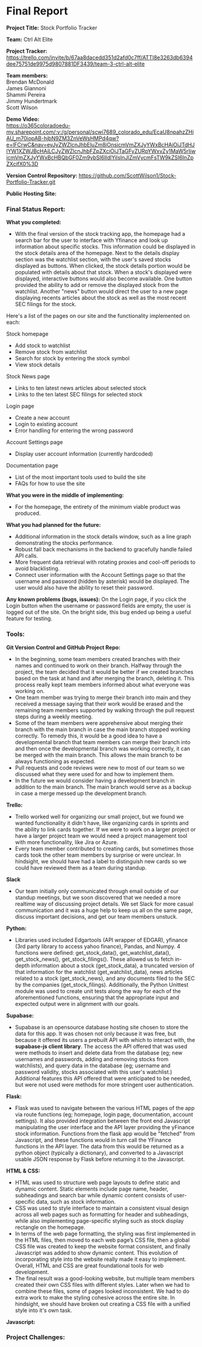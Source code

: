 # Final Report

**Project Title:** Stock Portfolio Tracker

**Team:** Ctrl Alt Elite

**Project Tracker:** https://trello.com/invite/b/67aa8dacedd351d2afd0c7ff/ATTI8e3263db6394dee75751de9975d9807881DF3439/team-3-ctrl-alt-elite

**Team members:** <br>
Brendan McDonald <br>
James Giannoni <br>
Shammi Pereira <br>
Jimmy Hundertmark <br>
Scott Wilson <br>

**Demo Video:** <br>
https://o365coloradoedu-my.sharepoint.com/:v:/g/personal/scwi7689_colorado_edu/EcaU8npahzZHiAU_m70iopAB-hjbN9ZM3ZnVeWsHMPd4qw?e=lFCrwC&nav=eyJyZWZlcnJhbEluZm8iOnsicmVmZXJyYWxBcHAiOiJTdHJlYW1XZWJBcHAiLCJyZWZlcnJhbFZpZXciOiJTaGFyZURpYWxvZy1MaW5rIiwicmVmZXJyYWxBcHBQbGF0Zm9ybSI6IldlYiIsInJlZmVycmFsTW9kZSI6InZpZXcifX0%3D <br>

**Version Control Repository:** https://github.com/ScottWilson1/Stock-Portfolio-Tracker.git

**Public Hosting Site:** 

### Final Status Report:
**What you completed:** <br>
- With the final version of the stock tracking app, the homepage had a search bar for the user to interface with Yfinance and look up information about specific stocks. This information could be displayed in the stock details area of the homepage.  Next to the details display section was the watchlist section, with the user's saved stocks displayed as buttons.  When clicked, the stock details portion would be populated with details about that stock.  When a stock's displayed were displayed, interactive buttons would also become available. One button provided the ability to add or remove the displayed stock from the watchlist. Another "news" button would direct the user to a new page displaying recents articles about the stock as well as the most recent SEC filings for the stock.

Here's a list of the pages on our site and the functionality implemented on each: <br>

Stock homepage <br>
- Add stock to watchlist
- Remove stock from watchlist
- Search for stock by entering the stock symbol
- View stock details

Stock News page <br>
- Links to ten latest news articles about selected stock
- Links to the ten latest SEC filings for selected stock

Login page <br>
- Create a new account
- Login to existing account
- Error handling for entering the wrong password

Account Settings page <br>
- Display user account information (currently hardcoded)

Documentation page <br>
- List of the most important tools used to build the site
- FAQs for how to use the site

**What you were in the middle of implementing:** <br>
- For the homepage, the entirety of the minimum viable product was produced.

**What you had planned for the future:** <br>
- Additional information in the stock details window, such as a line graph demonstrating the stocks performance.<br>
- Robust fall back mechanisms in the backend to gracefully handle failed API calls.<br>
- More frequent data retrieval with rotating proxies and cool-off periods to avoid blacklisting.<br>
- Connect user information with the Account Settings page so that the username and password (hidden by asterisk) would be displayed. The user would also have the ability to reset their password.<br>

**Any known problems (bugs, issues):**
On the Login page, if you click the Login button when the username or password fields are empty, the user is logged out of the site. On the bright side, this bug ended up being a useful feature for testing.

### Tools: <br>

**Git Version Control and GitHub Project Repo:** <br>
- In the beginning, some team members created branches with their names and continued to work on their branch. Halfway through the project, the team decided that it would be better if we created branches based on the task at hand and after merging the branch, deleting it. This process really kept team members informed about what everyone was working on.<br>
- One team member was trying to merge their branch into main and they received a message saying that their work would be erased and the remaining team members supported by walking through the pull request steps during a weekly meeting.<br> 
- Some of the team members were apprehensive about merging their branch with the main branch in case the main branch stopped working correctly. To remedy this, it would be a good idea to have a developmental branch that team members can merge their branch into and then once the developmental branch was working correctly, it can be merged with the main branch. This allows the main branch to be always functioning as expected.
- Pull requests and code reviews were new to most of our team so we discussed what they were used for and how to implement them.
- In the future we would consider having a development branch in addition to the main branch. The main branch would serve as a backup in case a merge messed up the development branch.<br> 

**Trello:** <br>
- Trello worked well for organizing our small project, but we found we wanted functionality it didn't have, like organizing cards in sprints and the ability to link cards together. If we were to work on a larger project or have a larger project team we would need a project management tool with more functionality, like Jira or Azure.
- Every team member contributed to creating cards, but sometimes those cards took the other team members by surprise or were unclear. In hindsight, we should have had a label to distinguish new cards so we could have reviewed them as a team during standup.

**Slack** <br>
- Our team initially only communicated through email outside of our standup meetings, but we soon discovered that we needed a more realtime way of discussing project details. We set Slack for more casual communication and it was a huge help to keep us all on the same page, discuss important decisions, and get our team members unstuck.  

**Python:** <br>
- Libraries used included Edgartools (API wrapper of EDGAR), yfinance (3rd party library to access yahoo finance), Pandas, and Numpy. 4 functions were defined: get_stock_data(), get_watchlist_data(), get_stock_news(), get_stock_filings(). These allowed us to fetch in-depth information about a stock (get_stock_data), a truncated version of that information for the watchlist (get_watchlist_data), news articles related to a stock (get_stock_news), and any documents filed to the SEC by the companies (get_stock_filings). Additionally, the Python Unittest module was used to create unit tests along the way for each of the aforementioned functions, ensuring that the appropriate input and expected output were in alignment with our goals.

**Supabase:** <br>
- Supabase is an opensource database hosting site chosen to store the data for this app. It was chosen not only because it was free, but because it offered its users a prebuilt API with which to interact with, the **supabase-js client library**.  The access the API offered that was used were methods to insert and delete data from the database (eg; new usernames and passwords, adding and removing stocks from watchlists), and query data in the database (eg; username and password validity, stocks associated with this user's watchlist.) Additional features this API offered that were anticipated to be needed, but were not used were methods for more stringent user authentication. <br>

**Flask:** <br>
- Flask was used to navigate between the various HTML pages of the app via route functions (eg; homepage, login page, documentation, account settings). It also provided integration between the front end Javascript manipulating the user interface and the API layer providing the yFinance stock information. Functions from the flask app would be "fetched" from Javascript, and these functions would in turn call the YFinance functions in the API layer. The data from this would be returned as a python object (typically a dictionary), and converted to a Javascript usable JSON response by Flask before returning it to the Javascript. <br>

**HTML & CSS:** <br>
- HTML was used to structure web page layouts to define static and dynamic content. Static elements include page name, header, subheadings and search bar while dynamic content consists of user-specific data, such as stock information.
- CSS was used to style interface to maintain a consistent visual design across all web pages such as formatting for header and subheadings, while also implementing page-specific styling such as stock display rectangle on the homepage.
- In terms of the web page formatting, the styling was first implemented in the HTML files, then moved to each web page’s CSS file, then a global CSS file was created to keep the website format consistent, and finally Javascript was added to show dynamic content. This evolution of incorporating style into the website really made it easy to implement. Overall, HTML and CSS are great foundational tools for web development.
- The final result was a good-looking website, but multiple team members created their own CSS files with different styles. Later when we had to combine these files, some of pages looked inconsistent. We had to do extra work to make the styling cohesive across the entire site. In hindsight, we should have broken out creating a CSS file with a unified style into it's own task.<br>

**Javascript:** <br>

### Project Challenges:
